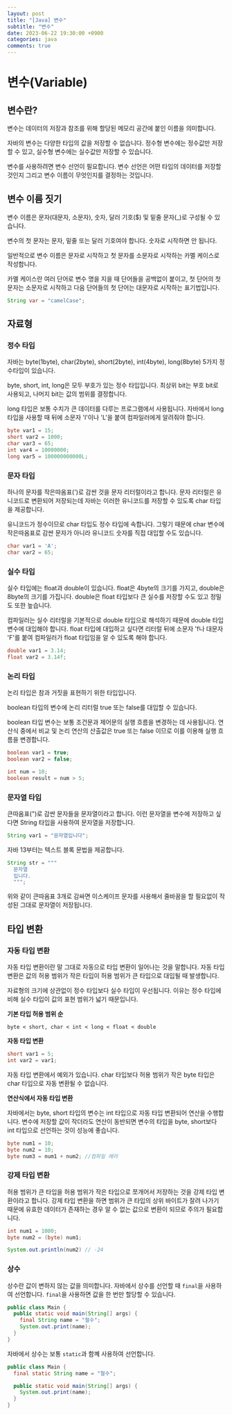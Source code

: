 ```yaml
---
layout: post
title: "[Java] 변수"
subtitle: "변수"
date: 2023-06-22 19:30:00 +0900
categories: java
comments: true
---
```


# 변수(Variable)

## 변수란?

변수는 데이터의 저장과 참조를 위해 할당된 메모리 공간에 붙인 이름을 의미합니다.

자바의 변수는 다양한 타입의 값을 저장할 수 없습니다. 정수형 변수에는 정수값만 저장할 수 있고, 실수형
변수에는 실수값만 저장할 수 있습니다.

변수를 사용하려면 변수 선언이 필요합니다. 변수 선언은 어떤 타입의 데이터를 저장할 것인지 그리고 변수 이름이 무엇인지를 결정하는 것입니다.

## 변수 이름 짓기

변수 이름은 문자(대문자, 소문자), 숫자, 달러 기호($) 및 밑줄 문자(\_)로 구성될 수 있습니다.

변수의 첫 문자는 문자, 밑줄 또는 달러 기호여야 합니다. 숫자로 시작하면 안 됩니다.

일반적으로 변수 이름은 문자로 시작하고 첫 문자를 소문자로 시작하는 카멜 케이스로 작성합니다.

카멜 케이스란 여러 단어로 변수 명을 지을 때 단어들을 공백없이 붙이고, 첫 단어의 첫 문자는 소문자로 시작하고 다음 단어들의 첫 단어는 대문자로 시작하는 표기법입니다.

```java
String var = "camelCase";
```

## 자료형

### 정수 타입

자바는 byte(1byte), char(2byte), short(2byte), int(4byte), long(8byte) 5가지 정수타입이 있습니다.

byte, short, int, long은 모두 부호가 있는 정수 타입입니다. 최상위 bit는 부호 bit로 사용되고, 나머지 bit는 값의 범위를 결정합니다.

long 타입은 보통 수치가 큰 데이터를 다루는 프로그램에서 사용됩니다. 자바에서 long 타입을 사용할 때 뒤에 소문자 'l'이나 'L'을 붙여 컴파일러에게 알려줘야 합니다.

```java
byte var1 = 15;
short var2 = 1000;
char var3 = 65;
int var4 = 10000000;
long var5 = 100000000000L;
```

### 문자 타입

하나의 문자를 작은따옴표(')로 감싼 것을 문자 리터럴이라고 합니다. 문자 리터럴은 유니코드로 변환되어 저장되는데 자바는 이러한 유니코드를 저장할 수 있도록 char 타입을 제공합니다.

유니코드가 정수이므로 char 타입도 정수 타입에 속합니다. 그렇기 때문에 char 변수에 작은따옴표로 감싼 문자가 아니라 유니코드 숫자를 직접 대입할 수도 있습니다.

```java
char var1 = 'A';
char var2 = 65;
```

### 실수 타입

실수 타입에는 float과 double이 있습니다. float은 4byte의 크기를 가지고, double은 8byte의 크기를 가집니다. double은 float 타입보다 큰 실수를 저장할 수도 있고 정밀도 또한 높습니다.

컴파일러는 실수 리터럴을 기본적으로 double 타입으로 해석하기 때문에 double 타입 변수에 대입해야 합니다. float 타입에 대입하고 싶다면 리터럴 뒤에 소문자 'f나 대문자 'F'를 붙여 컴파일러가 float 타입임을 알 수 있도록 해야 합니다.

```java
double var1 = 3.14;
float var2 = 3.14f;
```

### 논리 타입

논리 타입은 참과 거짓을 표현하기 위한 타입입니다.

boolean 타입의 변수에 논리 리터럴 true 또는 false를 대입할 수 있습니다.

boolean 타입 변수는 보통 조건문과 제어문의 실행 흐름을 변경하는 데 사용됩니다. 연산식 중에서 비교 및 논리 연산의 산출값은 true 또는 false 이므로 이를 이용해 실행 흐름을 변경합니다.

```java
boolean var1 = true;
boolean var2 = false;

int num = 10;
boolean result = num > 5;

```

### 문자열 타입

큰따옴표(")로 감싼 문자들을 문자열이라고 합니다. 이런 문자열을 변수에 저장하고 싶다면 String 타입을 사용하여 문자열을 저장합니다.

```java
String var1 = "문자열입니다";
```

자바 13부터는 텍스트 블록 문법을 제공합니다.

```java
String str = """
  문자열
  입니다.
  """;
```

위와 같이 큰따옴표 3개로 감싸면 이스케이프 문자를 사용해서 줄바꿈을 할 필요없이 작성된 그대로 문자열이 저장됩니다.

## 타입 변환

### 자동 타입 변환

자동 타입 변환이란 말 그대로 자동으로 타입 변환이 일어나는 것을 말합니다. 자동 타입 변환은 값의 허용 범위가 작은 타입이 허용 범위가 큰 타입으로 대입될 때 발생합니다.

자료형의 크기에 상관없이 정수 타입보다 실수 타입이 우선됩니다. 이유는 정수 타입에 비해 실수 타입이 값의 표현 범위가 넓기 때문입니다.

**기본 타입 허용 범위 순**

```
byte < short, char < int < long < float < double
```

**자동 타입 변환**

```java
short var1 = 5;
int var2 = var1;
```

자동 타입 변환에서 예외가 있습니다. char 타입보다 허용 범위가 작은 byte 타입은 char 타입으로 자동 변환될 수 없습니다.

**연산식에서 자동 타입 변환**

자바에서는 byte, short 타입의 변수는 int 타입으로 자동 타입 변환되어 연산을 수행합니다. 변수에 저장할 값이 작더라도 연산이 동반되면 변수의 타입을 byte, short보다 int 타입으로 선언하는 것이 성능에 좋습니다.

```java
byte num1 = 10;
byte num2 = 10;
byte num3 = num1 + num2; //컴파일 에러
```

### 강제 타입 변환

허용 범위가 큰 타입을 허용 범위가 작은 타입으로 쪼개어서 저장하는 것을 강제 타입 변환이라고 합니다. 강제 타입 변환을 하면 범위가 큰 타입의 상위 바이트가 잘려 나가기 때문에 유효한 데이터가 존재하는 경우 알 수 없는 값으로 변환이 되므로 주의가 필요합니다.

```java
int num1 = 1000;
byte num2 = (byte) num1;

System.out.println(num2) // -24
```

### 상수

상수란 값이 변하지 않는 값을 의미합니다. 자바에서 상수를 선언할 때 `final`을 사용하여 선언합니다. `final`을 사용하면 값을 한 번만 할당할 수 있습니다.

```java
public class Main {
  public static void main(String[] args) {
    final String name = "철수";
    System.out.print(name);
  }
}
```

자바에서 상수는 보통 `static`과 함꼐 사용하여 선언합니다.

```java
public class Main {
  final static String name = "철수";

  public static void main(String[] args) {
    System.out.print(name);
  }
}
```
